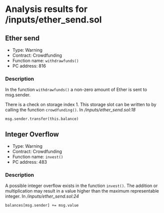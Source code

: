 # Analysis results for <TESTDATA>/inputs/ether_send.sol

## Ether send

- Type: Warning
- Contract: Crowdfunding
- Function name: `withdrawfunds()`
- PC address: 816

### Description

In the function `withdrawfunds()` a non-zero amount of Ether is sent to msg.sender.

There is a check on storage index 1. This storage slot can be written to by calling the function `crowdfunding()`.
In *<TESTDATA>/inputs/ether_send.sol:18*

```
msg.sender.transfer(this.balance)
```

## Integer Overflow 

- Type: Warning
- Contract: Crowdfunding
- Function name: `invest()`
- PC address: 483

### Description

A possible integer overflow exists in the function `invest()`.
The addition or multiplication may result in a value higher than the maximum representable integer.
In *<TESTDATA>/inputs/ether_send.sol:24*

```
balances[msg.sender] += msg.value
```